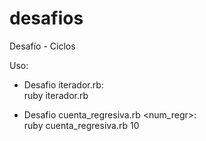 # desafios
Desafío - Ciclos

Uso:

- Desafio iterador.rb:<br>
  ruby iterador.rb

- Desafio cuenta_regresiva.rb <num_regr>:<br>
  ruby cuenta_regresiva.rb 10
